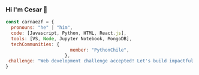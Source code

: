 ### Hi I'm Cesar 👋
```js
const carnaezf = {
  pronouns: "he" | "him",
  code: [Javascript, Python, HTML, React.js],
  tools: [VS, Node, Jupyter Notebook, MongoDB],
  techCommunities: {
                        member: "PythonChile",
                      },
 challenge: "Web development challenge accepted! Let's build impactful websites together."
}
```



<!--
**carnaezf/carnaezf** is a ✨ _special_ ✨ repository because its `README.md` (this file) appears on your GitHub profile.

Here are some ideas to get you started:

- 🔭 I’m currently working on ...
- 🌱 I’m currently learning ...
- 👯 I’m looking to collaborate on ...
- 🤔 I’m looking for help with ...
- 💬 Ask me about ...
- 📫 How to reach me: ...
- 😄 Pronouns: ...
- ⚡ Fun fact: ...
-->

